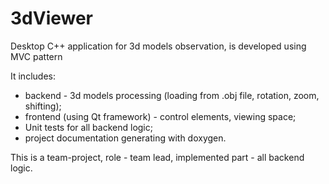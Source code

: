 # 3dViewer
Desktop C++ application for 3d models observation, is developed using MVC pattern

It includes:
- backend - 3d models processing (loading from .obj file, rotation, zoom, shifting);
- frontend (using Qt framework) - control elements, viewing space;
- Unit tests for all backend logic;
- project documentation generating with doxygen.

This is a team-project, role - team lead, implemented part - all backend logic.
